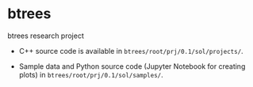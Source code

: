 # btrees
btrees research project

* C++ source code is available in `btrees/root/prj/0.1/sol/projects/`.

* Sample data and Python source code (Jupyter Notebook for creating plots) in `btrees/root/prj/0.1/sol/samples/`.

